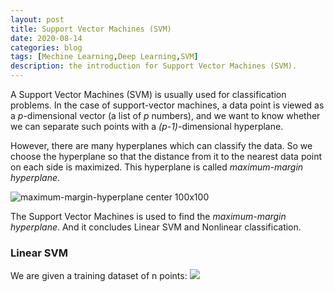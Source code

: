 ```yaml
---
layout: post
title: Support Vector Machines (SVM)
date: 2020-08-14
categories: blog
tags: [Mechine Learning,Deep Learning,SVM]
description: the introduction for Support Vector Machines (SVM).
---
```


A Support Vector Machines (SVM) is usually used for classification problems. In the case of support-vector machines, a data point is viewed as a _p_-dimensional vector (a list of _p_ numbers), and we want to know whether we can separate such points with a _(p-1)_-dimensional hyperplane.

However, there are many hyperplanes which can classify the data. So we choose the hyperplane so that the distance from it to the nearest data point on each side is maximized. This hyperplane is called _maximum-margin hyperplane_. 

![maximum-margin-hyperplane center 100x100](https://monkeylearn.com/blog/wp-content/uploads/2017/06/plot_hyperplanes_annotated.png )

The Support Vector Machines is used to find the _maximum-margin hyperplane_. And it concludes Linear SVM and Nonlinear classification.

### Linear SVM
We are given a training dataset of n points:
![](http://latex.codecogs.com/gif.latex?(x_1,y_1),\\dots,(x_n,y_n))






